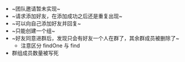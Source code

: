 * ~团队邀请暂未实现~
* ~请求添加好友，在添加成功之后还是重复出现~
* ~可以向自己添加好友并回复~
* ~只能创建一个组~
* ~好友同意进群后，发现只会有好友一个人在群了，其余群成员被删除了~
   + 注意区分 findOne 与 find
* 群组成员数量被写死
